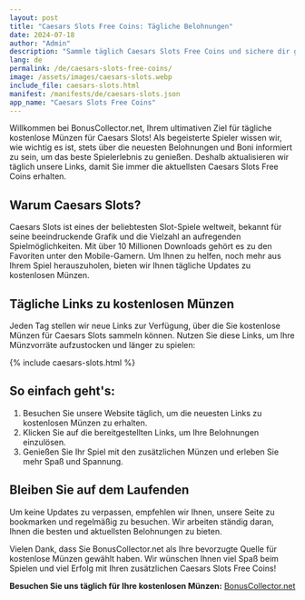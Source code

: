 ```yaml
---
layout: post
title: "Caesars Slots Free Coins: Tägliche Belohnungen"
date: 2024-07-18
author: "Admin"
description: "Sammle täglich Caesars Slots Free Coins und sichere dir gratis caesars casino free coins! Hol dir jeden Tag deine kostenlosen Münzen und erlebe spannenden Spielspaß."
lang: de
permalink: /de/caesars-slots-free-coins/
image: /assets/images/caesars-slots.webp
include_file: caesars-slots.html
manifest: /manifests/de/caesars-slots.json
app_name: "Caesars Slots Free Coins"
---
```


Willkommen bei BonusCollector.net, Ihrem ultimativen Ziel für tägliche kostenlose Münzen für Caesars Slots! Als begeisterte Spieler wissen wir, wie wichtig es ist, stets über die neuesten Belohnungen und Boni informiert zu sein, um das beste Spielerlebnis zu genießen. Deshalb aktualisieren wir täglich unsere Links, damit Sie immer die aktuellsten Caesars Slots Free Coins erhalten.

## Warum Caesars Slots?

Caesars Slots ist eines der beliebtesten Slot-Spiele weltweit, bekannt für seine beeindruckende Grafik und die Vielzahl an aufregenden Spielmöglichkeiten. Mit über 10 Millionen Downloads gehört es zu den Favoriten unter den Mobile-Gamern. Um Ihnen zu helfen, noch mehr aus Ihrem Spiel herauszuholen, bieten wir Ihnen tägliche Updates zu kostenlosen Münzen.

## Tägliche Links zu kostenlosen Münzen

Jeden Tag stellen wir neue Links zur Verfügung, über die Sie kostenlose Münzen für Caesars Slots sammeln können. Nutzen Sie diese Links, um Ihre Münzvorräte aufzustocken und länger zu spielen:

{% include caesars-slots.html %}

## So einfach geht's:

1. Besuchen Sie unsere Website täglich, um die neuesten Links zu kostenlosen Münzen zu erhalten.
2. Klicken Sie auf die bereitgestellten Links, um Ihre Belohnungen einzulösen.
3. Genießen Sie Ihr Spiel mit den zusätzlichen Münzen und erleben Sie mehr Spaß und Spannung.

## Bleiben Sie auf dem Laufenden

Um keine Updates zu verpassen, empfehlen wir Ihnen, unsere Seite zu bookmarken und regelmäßig zu besuchen. Wir arbeiten ständig daran, Ihnen die besten und aktuellsten Belohnungen zu bieten.

Vielen Dank, dass Sie BonusCollector.net als Ihre bevorzugte Quelle für kostenlose Münzen gewählt haben. Wir wünschen Ihnen viel Spaß beim Spielen und viel Erfolg mit Ihren zusätzlichen Caesars Slots Free Coins!

**Besuchen Sie uns täglich für Ihre kostenlosen Münzen:** [BonusCollector.net](https://bonuscollector.net/de/)